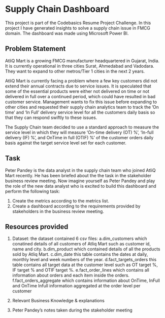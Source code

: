 # Supply Chain Dashboard

This project is part of the Codebasics Resume Project Challenge. 
In this project I have generated insights to solve a supply chain issue in FMCG domain.
The dashboard was made using Microsoft Power BI.

## Problem Statement
AtliQ Mart is a growing FMCG manufacturer headquartered in Gujarat, India. It is currently operational in three cities Surat, Ahmedabad and Vadodara. They want to expand to other metros/Tier 1 cities in the next 2 years.

AtliQ Mart is currently facing a problem where a few key customers did not extend their annual contracts due to service issues. It is speculated that some of the essential products were either not delivered on time or not delivered in full over a continued period, which could have resulted in bad customer service. Management wants to fix this issue before expanding to other cities and requested their supply chain analytics team to track the ’On time’ and ‘In Full’ delivery service level for all the customers daily basis so that they can respond swiftly to these issues.

The Supply Chain team decided to use a standard approach to measure the service level in which they will measure ‘On-time delivery (OT) %’, ‘In-full delivery (IF) %’, and OnTime in full (OTIF) %’ of the customer orders daily basis against the target service level set for each customer.

## Task
Peter Pandey is the data analyst in the supply chain team who joined AtliQ Mart recently. He has been briefed about the the task in the stakeholder business review meeting. Now imagine yourself as Peter Pandey and play the role of the new data analyst who is excited to build this dashboard and perform the following task:

1. Create the metrics according to the metrics list.
2. Create a dashboard according to the requirements provided by stakeholders in the business review meeting. 

## Resources provided

1. Dataset:  the dataset contained 6 csv files:  a.dim_customers which conatined details of all customers of Atliq Mart such as customer id, name and city.  b.dim_product which contained details of all the products sold by Atliq Mart.   c.dim_date this table contains the dates at daily, monthly level and week numbers of the year.  d.fact_targets_orders this table contains all target data at the customer level such as OT target %, IF target % and OTIF target %.   e.fact_order_lines which contains all information about orders and each item inside the orders.   f.fact_orders_aggregate which contains information about OnTime, InFull and OnTime Infull information aggregated at the order level per customer

2. Relevant Business Knowledge & explanations

3. Peter Pandey’s notes taken during the stakeholder meeting
